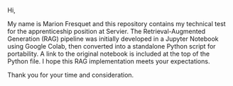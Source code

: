 Hi,

My name is Marion Fresquet and this repository contains my technical test for the apprenticeship position at Servier.
The Retrieval-Augmented Generation (RAG) pipeline was initially developed in a Jupyter Notebook using Google Colab, then converted into a standalone Python script for portability.
A link to the original notebook is included at the top of the Python file.
I hope this RAG implementation meets your expectations.

Thank you for your time and consideration.
